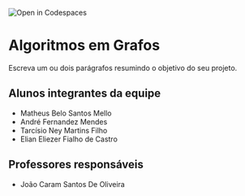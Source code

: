 ![Open in Codespaces](https://classroom.github.com/assets/open-in-codespaces-abfff4d4e15f9e1bd8274d9a39a0befe03a0632bb0f153d0ec72ff541cedbe34.svg)
# Algoritmos em Grafos
Escreva um ou dois parágrafos resumindo o objetivo do seu projeto.

## Alunos integrantes da equipe

* Matheus Belo Santos Mello
* André Fernandez Mendes
* Tarcísio Ney Martins Filho
* Elian Eliezer Fialho de Castro

## Professores responsáveis

* João Caram Santos De Oliveira


